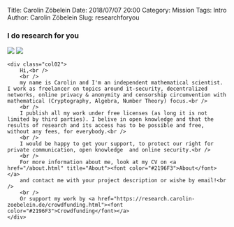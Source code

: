 Title:      Carolin Zöbelein
Date:       2018/07/07 20:00
Category:   Mission
Tags:       Intro
Author:     Carolin Zöbelein
Slug:       researchforyou


### I do research for you

<div class="two-columns">
    <div class="col01">
		<img class="two-col-mymainimage01" src="/images/john-moeses-bauan-690280-unsplash.jpg"></img>
		<img class="two-col-mymainimage02" src="/images/john-moeses-bauan-690280-unsplash_mobile.jpg"></img>
	</div>

    <div class="col02">
		Hi,<br />
		<br />
		my name is Carolin and I'm an independent mathematical scientist. I work as freelancer on topics around it-security, decentralized networks, online privacy & anonymity and censorship circumvention with mathematical (Cryptography, Algebra, Number Theory) focus.<br />
		<br />
		I publish all my work under free licenses (as long it is not limited by third parties). I belive in open knowledge and that the results of research and its access has to be possible and free, without any fees, for everybody.<br />
		<br />
		I would be happy to get your support, to protect our right for private communication, open knowledge  and online security.<br />
		<br />
		For more information about me, look at my CV on <a href="/about.html" title="About"><font color="#2196F3">About</font></a>  
		and contact me with your project description or wishe by email!<br />
		<br />
		Or support my work by <a href="https://research.carolin-zoebelein.de/crowdfunding.html"><font color="#2196F3">Crowdfunding</font></a>
	</div>
</div>



